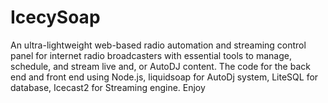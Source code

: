 # IcecySoap
An ultra-lightweight web-based radio automation and streaming control panel for internet radio broadcasters with essential tools to manage, schedule, and stream live and, or AutoDJ content.  The code for the back end and front end using Node.js, liquidsoap for AutoDj system, LiteSQL for database, Icecast2 for Streaming engine. Enjoy
